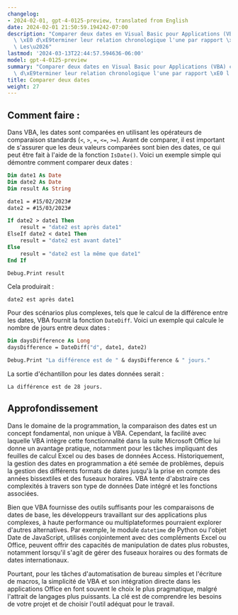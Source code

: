 ```yaml
---
changelog:
- 2024-02-01, gpt-4-0125-preview, translated from English
date: 2024-02-01 21:50:59.194242-07:00
description: "Comparer deux dates en Visual Basic pour Applications (VBA) consiste\
  \ \xE0 d\xE9terminer leur relation chronologique l'une par rapport \xE0 l'autre.\
  \ Les\u2026"
lastmod: '2024-03-13T22:44:57.594636-06:00'
model: gpt-4-0125-preview
summary: "Comparer deux dates en Visual Basic pour Applications (VBA) consiste \xE0\
  \ d\xE9terminer leur relation chronologique l'une par rapport \xE0 l'autre."
title: Comparer deux dates
weight: 27
---
```


## Comment faire :
Dans VBA, les dates sont comparées en utilisant les opérateurs de comparaison standards (`<`, `>`, `=`, `<=`, `>=`). Avant de comparer, il est important de s'assurer que les deux valeurs comparées sont bien des dates, ce qui peut être fait à l'aide de la fonction `IsDate()`. Voici un exemple simple qui démontre comment comparer deux dates :

```vb
Dim date1 As Date
Dim date2 As Date
Dim result As String

date1 = #15/02/2023#
date2 = #15/03/2023#

If date2 > date1 Then
    result = "date2 est après date1"
ElseIf date2 < date1 Then
    result = "date2 est avant date1"
Else
    result = "date2 est la même que date1"
End If

Debug.Print result
```

Cela produirait :

```
date2 est après date1
```

Pour des scénarios plus complexes, tels que le calcul de la différence entre les dates, VBA fournit la fonction `DateDiff`. Voici un exemple qui calcule le nombre de jours entre deux dates :

```vb
Dim daysDifference As Long
daysDifference = DateDiff("d", date1, date2)

Debug.Print "La différence est de " & daysDifference & " jours."
```

La sortie d'échantillon pour les dates données serait :

```
La différence est de 28 jours.
```

## Approfondissement
Dans le domaine de la programmation, la comparaison des dates est un concept fondamental, non unique à VBA. Cependant, la facilité avec laquelle VBA intègre cette fonctionnalité dans la suite Microsoft Office lui donne un avantage pratique, notamment pour les tâches impliquant des feuilles de calcul Excel ou des bases de données Access. Historiquement, la gestion des dates en programmation a été semée de problèmes, depuis la gestion des différents formats de dates jusqu'à la prise en compte des années bissextiles et des fuseaux horaires. VBA tente d'abstraire ces complexités à travers son type de données Date intégré et les fonctions associées.

Bien que VBA fournisse des outils suffisants pour les comparaisons de dates de base, les développeurs travaillant sur des applications plus complexes, à haute performance ou multiplateformes pourraient explorer d'autres alternatives. Par exemple, le module `datetime` de Python ou l'objet Date de JavaScript, utilisés conjointement avec des compléments Excel ou Office, peuvent offrir des capacités de manipulation de dates plus robustes, notamment lorsqu'il s'agit de gérer des fuseaux horaires ou des formats de dates internationaux.

Pourtant, pour les tâches d'automatisation de bureau simples et l'écriture de macros, la simplicité de VBA et son intégration directe dans les applications Office en font souvent le choix le plus pragmatique, malgré l'attrait de langages plus puissants. La clé est de comprendre les besoins de votre projet et de choisir l'outil adéquat pour le travail.
